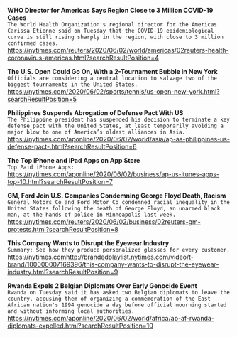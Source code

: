 **WHO Director for Americas Says Region Close to 3 Million COVID-19 Cases**\
`The World Health Organization's regional director for the Americas Carissa Etienne said on Tuesday that the COVID-19 epidemiological curve is still rising sharply in the region, with close to 3 million confirmed cases. `\
https://nytimes.com/reuters/2020/06/02/world/americas/02reuters-health-coronavirus-americas.html?searchResultPosition=4

**The U.S. Open Could Go On, With a 2-Tournament Bubble in New York**\
`Officials are considering a central location to salvage two of the biggest tournaments in the United States.`\
https://nytimes.com/2020/06/02/sports/tennis/us-open-new-york.html?searchResultPosition=5

**Philippines Suspends Abrogation of Defense Pact With US**\
`The Philippine president has suspended his decision to terminate a key defense pact with the United States, at least temporarily avoiding a major blow to one of America’s oldest alliances in Asia.`\
https://nytimes.com/aponline/2020/06/02/world/asia/ap-as-philippines-us-defense-pact-.html?searchResultPosition=6

**The Top iPhone and iPad Apps on App Store**\
`Top Paid iPhone Apps:`\
https://nytimes.com/aponline/2020/06/02/business/ap-us-itunes-apps-top-10.html?searchResultPosition=7

**GM, Ford Join U.S. Companies Condemning George Floyd Death, Racism**\
`General Motors Co and Ford Motor Co condemned racial inequality in the United States following the death of George Floyd, an unarmed black man, at the hands of police in Minneapolis last week.`\
https://nytimes.com/reuters/2020/06/02/business/02reuters-gm-protests.html?searchResultPosition=8

**This Company Wants to Disrupt the Eyewear Industry**\
`Summary: See how they produce personalized glasses for every customer.`\
https://nytimes.comhttp://brandedplaylist.nytimes.com/video/t-brand/100000007169396/this-company-wants-to-disrupt-the-eyewear-industry.html?searchResultPosition=9

**Rwanda Expels 2 Belgian Diplomats Over Early Genocide Event**\
`Rwanda on Tuesday said it has asked two Belgian diplomats to leave the country, accusing them of organizing a commemoration of the East African nation's 1994 genocide a day before official mourning started and without informing local authorities.`\
https://nytimes.com/aponline/2020/06/02/world/africa/ap-af-rwanda-diplomats-expelled.html?searchResultPosition=10

